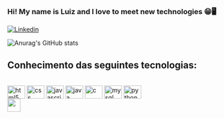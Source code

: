 

### Hi! My name is Luiz and I love to meet new technologies 😁🖥️

[![Linkedin](https://img.shields.io/badge/LinkedIn-0077B5?style=for-the-badge&logo=linkedin&logoColor=white)](https://www.linkedin.com/in/luizgabrielwojtovicz/)

![Anurag's GitHub stats](https://github-readme-stats.vercel.app/api?username=LuizGabrielWojtovicz&show_icons=true&theme=merko)

## Conhecimento das seguintes tecnologias:

<div style = "display: inline-block"><br>
  <img align = "center" alt = "html5" height = "30" width = "40" src = "https://cdn.jsdelivr.net/gh/devicons/devicon/icons/html5/html5-original.svg"/>
  <img align = "center" alt = "css" height = "30" width = "40" src = "https://cdn.jsdelivr.net/gh/devicons/devicon/icons/css3/css3-original.svg"/>
  <img align = "center" alt = "javascript" height = "30" width = "40" src = "https://cdn.jsdelivr.net/gh/devicons/devicon/icons/javascript/javascript-original.svg"/>
  <img align = "center" alt = "java" height = "30" width = "40" src="https://cdn.jsdelivr.net/gh/devicons/devicon/icons/java/java-plain.svg" />
  <img align = "center" alt = "c" height = "30" width = "40" src = "https://cdn.jsdelivr.net/gh/devicons/devicon/icons/c/c-original.svg"/>
  <img align = "center" alt = "mysql" height = "30" width = "40" src="https://cdn.jsdelivr.net/gh/devicons/devicon/icons/mysql/mysql-original.svg" />
  <img align = "center" alt = "python" height = "30" width = "40" src="https://cdn.jsdelivr.net/gh/devicons/devicon/icons/python/python-original.svg" />
</div>

<div>
  <img height = "30" width = "30" src = "https://www.bing.com/th/id/OGC.64066d694f1963d9181af93962a1d4b8?pid=1.7&rurl=https%3a%2f%2fi.pinimg.com%2foriginals%2f06%2f8a%2f78%2f068a78627d7840d2d861d68ffb1a89f6.gif&ehk=mcWdYHGSAoXqlSR%2bhT2wnBez3tENzIQhu1WVE38u6Gc%3d"/>
</div>
